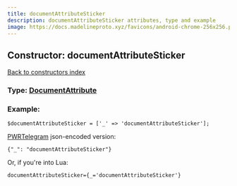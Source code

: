 ```yaml
---
title: documentAttributeSticker
description: documentAttributeSticker attributes, type and example
image: https://docs.madelineproto.xyz/favicons/android-chrome-256x256.png
---
```

## Constructor: documentAttributeSticker  
[Back to constructors index](index.md)






### Type: [DocumentAttribute](../types/DocumentAttribute.md)


### Example:

```
$documentAttributeSticker = ['_' => 'documentAttributeSticker'];
```  

[PWRTelegram](https://pwrtelegram.xyz) json-encoded version:

```
{"_": "documentAttributeSticker"}
```


Or, if you're into Lua:  


```
documentAttributeSticker={_='documentAttributeSticker'}

```


